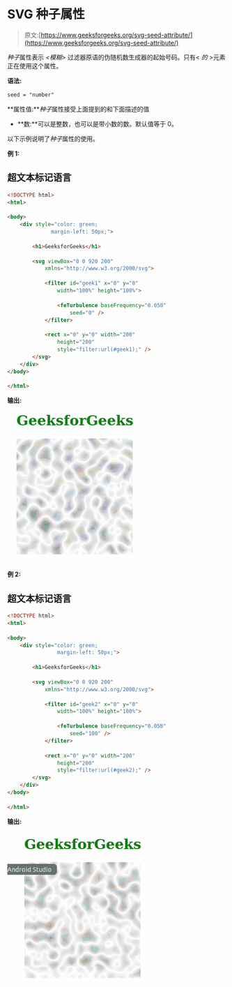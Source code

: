 # SVG 种子属性

> 原文:[https://www.geeksforgeeks.org/svg-seed-attribute/](https://www.geeksforgeeks.org/svg-seed-attribute/)

*种子*属性表示 *<模糊>* 过滤器原语的伪随机数生成器的起始号码。只有< *的* >元素正在使用这个属性。

**语法:**

```html
seed = "number"
```

**属性值:***种子*属性接受上面提到的和下面描述的值

*   **数:**可以是整数，也可以是带小数的数。默认值等于 0。

以下示例说明了*种子*属性的使用。

**例 1:**

## 超文本标记语言

```html
<!DOCTYPE html>
<html>

<body>
    <div style="color: green; 
              margin-left: 50px;">

        <h1>GeeksforGeeks</h1>

        <svg viewBox="0 0 920 200" 
            xmlns="http://www.w3.org/2000/svg">

            <filter id="geek1" x="0" y="0" 
                width="100%" height="100%">

                <feTurbulence baseFrequency="0.050" 
                    seed="0" />
            </filter>

            <rect x="0" y="0" width="200" 
                height="200" 
                style="filter:url(#geek1);" />
        </svg>
    </div>
</body>

</html>
```

**输出:**

![](img/4a94bedee3bca9f4eb5441b9410ab224.png)

**例 2:**

## 超文本标记语言

```html
<!DOCTYPE html>
<html>

<body>
    <div style="color: green; 
                margin-left: 50px;">

        <h1>GeeksforGeeks</h1>

        <svg viewBox="0 0 920 200" 
            xmlns="http://www.w3.org/2000/svg">

            <filter id="geek2" x="0" y="0" 
                width="100%" height="100%">

                <feTurbulence baseFrequency="0.050"
                    seed="100" />
            </filter>

            <rect x="0" y="0" width="200" 
                height="200" 
                style="filter:url(#geek2);" />
        </svg>
    </div>
</body>

</html>
```

**输出:**

![](img/c4f1dc491aa96c425d6f71b8a016e478.png)